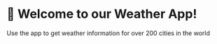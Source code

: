 # 🚀 Welcome to our Weather App!

Use the app to get weather information for over 200 cities in the world


